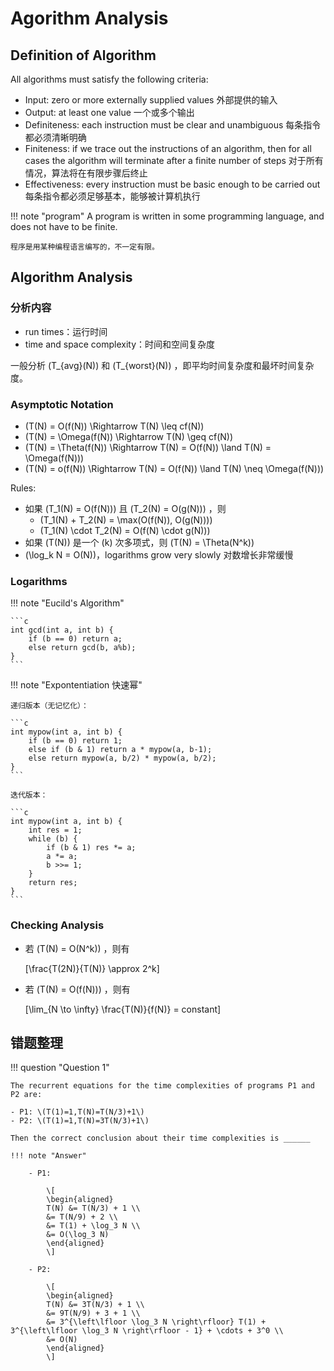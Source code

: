 # Agorithm Analysis

## Definition of Algorithm

All algorithms must satisfy the following criteria:

- Input: zero or more externally supplied values 外部提供的输入
- Output: at least one value 一个或多个输出
- Definiteness: each instruction must be clear and unambiguous 每条指令都必须清晰明确
- Finiteness: if we trace out the instructions of an algorithm, then for all cases the algorithm will terminate after a finite number of steps 对于所有情况，算法将在有限步骤后终止
- Effectiveness: every instruction must be basic enough to be carried out 每条指令都必须足够基本，能够被计算机执行

!!! note "program"
    A program is written in some programming language, and does not have to be finite.

    程序是用某种编程语言编写的，不一定有限。

## Algorithm Analysis

### 分析内容

- run times：运行时间
- time and space complexity：时间和空间复杂度

一般分析 \(T_{avg}(N)\) 和 \(T_{worst}(N)\) ，即平均时间复杂度和最坏时间复杂度。

### Asymptotic Notation

- \(T(N) = O(f(N)) \Rightarrow T(N) \leq cf(N)\)
- \(T(N) = \Omega(f(N)) \Rightarrow T(N) \geq cf(N)\)
- \(T(N) = \Theta(f(N)) \Rightarrow T(N) = O(f(N)) \land T(N) = \Omega(f(N))\)
- \(T(N) = o(f(N)) \Rightarrow T(N) = O(f(N)) \land T(N) \neq \Omega(f(N))\)

Rules:

- 如果 \(T_1(N) = O(f(N))\) 且 \(T_2(N) = O(g(N))\) ，则
    - \(T_1(N) + T_2(N) = \max(O(f(N)), O(g(N)))\)
    - \(T_1(N) \cdot T_2(N) = O(f(N) \cdot g(N))\)
- 如果 \(T(N)\) 是一个 \(k\) 次多项式，则 \(T(N) = \Theta(N^k)\)
- \(\log_k N = O(N)\)，logarithms grow very slowly 对数增长非常缓慢

### Logarithms

!!! note "Eucild's Algorithm"

    ```c
    int gcd(int a, int b) {
        if (b == 0) return a;
        else return gcd(b, a%b);
    }
    ```

!!! note "Expontentiation 快速幂"

    递归版本（无记忆化）：

    ```c
    int mypow(int a, int b) {
        if (b == 0) return 1;
        else if (b & 1) return a * mypow(a, b-1);
        else return mypow(a, b/2) * mypow(a, b/2);
    }
    ```

    迭代版本：

    ```c
    int mypow(int a, int b) {
        int res = 1;
        while (b) {
            if (b & 1) res *= a;
            a *= a;
            b >>= 1;
        }
        return res;
    }
    ```

### Checking Analysis

- 若 \(T(N) = O(N^k)\) ，则有

    \[\frac{T(2N)}{T(N)} \approx 2^k\]

- 若 \(T(N) = O(f(N))\) ，则有

    \[\lim_{N \to \infty} \frac{T(N)}{f(N)} = constant\]

## 错题整理

!!! question "Question 1"

    The recurrent equations for the time complexities of programs P1 and P2 are:

    - P1: \(T(1)=1,T(N)=T(N/3)+1\)
    - P2: \(T(1)=1,T(N)=3T(N/3)+1\)

    Then the correct conclusion about their time complexities is ______

    !!! note "Answer"

        - P1: 

            \[
            \begin{aligned}
            T(N) &= T(N/3) + 1 \\
            &= T(N/9) + 2 \\
            &= T(1) + \log_3 N \\
            &= O(\log_3 N)
            \end{aligned}
            \]

        - P2:

            \[
            \begin{aligned}
            T(N) &= 3T(N/3) + 1 \\
            &= 9T(N/9) + 3 + 1 \\
            &= 3^{\left\lfloor \log_3 N \right\rfloor} T(1) + 3^{\left\lfloor \log_3 N \right\rfloor - 1} + \cdots + 3^0 \\
            &= O(N) 
            \end{aligned}   
            \]